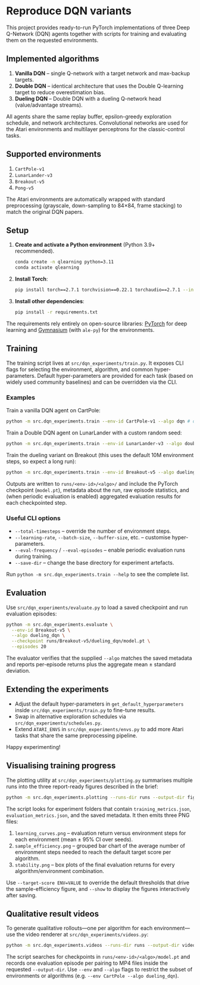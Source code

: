 # Reproduce DQN variants

This project provides ready-to-run PyTorch implementations of three Deep Q-Network (DQN) agents together with scripts for training and evaluating them on the requested environments.

## Implemented algorithms

1. **Vanilla DQN** – single Q-network with a target network and max-backup targets.
2. **Double DQN** – identical architecture that uses the Double Q-learning target to reduce overestimation bias.
3. **Dueling DQN** – Double DQN with a dueling Q-network head (value/advantage streams).

All agents share the same replay buffer, epsilon-greedy exploration schedule, and network architectures. Convolutional networks are used for the Atari environments and multilayer perceptrons for the classic-control tasks.

## Supported environments

1. `CartPole-v1`
2. `LunarLander-v3`
3. `Breakout-v5`
4. `Pong-v5`

The Atari environments are automatically wrapped with standard preprocessing (grayscale, down-sampling to 84×84, frame stacking) to match the original DQN papers.

## Setup

1. **Create and activate a Python environment** (Python 3.9+ recommended).

    ```bash
    conda create -n qlearning python=3.11
    conda activate qlearning
    ```

2. **Install Torch**:

    ```bash
    pip install torch==2.7.1 torchvision==0.22.1 torchaudio==2.7.1 --index-url https://download.pytorch.org/whl/cu118
    ```

3. **Install other dependencies**:

    ```bash
    pip install -r requirements.txt
    ```
The requirements rely entirely on open-source libraries: [PyTorch](https://pytorch.org) for deep learning and [Gymnasium](https://gymnasium.farama.org) (with `ale-py`) for the environments.

## Training

The training script lives at `src/dqn_experiments/train.py`. It exposes CLI flags for selecting the environment, algorithm, and common hyper-parameters. Default hyper-parameters are provided for each task (based on widely used community baselines) and can be overridden via the CLI.

### Examples

Train a vanilla DQN agent on CartPole:

```bash
python -m src.dqn_experiments.train --env-id CartPole-v1 --algo dqn # double_dqn / dueling_dqn
```

Train a Double DQN agent on LunarLander with a custom random seed:

```bash
python -m src.dqn_experiments.train --env-id LunarLander-v3 --algo double_dqn --seed 123
```

Train the dueling variant on Breakout (this uses the default 10M environment steps, so expect a long run):

```bash
python -m src.dqn_experiments.train --env-id Breakout-v5 --algo dueling_dqn --device cuda
```

Outputs are written to `runs/<env-id>/<algo>/` and include the PyTorch checkpoint (`model.pt`), metadata about the run, raw episode statistics, and (when periodic evaluation is enabled) aggregated evaluation results for each checkpointed step.

### Useful CLI options

* `--total-timesteps` – override the number of environment steps.
* `--learning-rate`, `--batch-size`, `--buffer-size`, etc. – customise hyper-parameters.
* `--eval-frequency` / `--eval-episodes` – enable periodic evaluation runs during training.
* `--save-dir` – change the base directory for experiment artefacts.

Run `python -m src.dqn_experiments.train --help` to see the complete list.

## Evaluation

Use `src/dqn_experiments/evaluate.py` to load a saved checkpoint and run evaluation episodes:

```bash
python -m src.dqn_experiments.evaluate \
  --env-id Breakout-v5 \
  --algo dueling_dqn \
  --checkpoint runs/Breakout-v5/dueling_dqn/model.pt \
  --episodes 20
```

The evaluator verifies that the supplied `--algo` matches the saved metadata and reports per-episode returns plus the aggregate mean ± standard deviation.

## Extending the experiments

* Adjust the default hyper-parameters in `get_default_hyperparameters` inside `src/dqn_experiments/train.py` to fine-tune results.
* Swap in alternative exploration schedules via `src/dqn_experiments/schedules.py`.
* Extend `ATARI_ENVS` in `src/dqn_experiments/envs.py` to add more Atari tasks that share the same preprocessing pipeline.

Happy experimenting!

## Visualising training progress

The plotting utility at `src/dqn_experiments/plotting.py` summarises multiple runs into the three report-ready figures described in the brief:

```bash
python -m src.dqn_experiments.plotting --runs-dir runs --output-dir figures
```

The script looks for experiment folders that contain `training_metrics.json`, `evaluation_metrics.json`, and the saved metadata. It then emits three PNG files:

1. `learning_curves.png` – evaluation return versus environment steps for each environment (mean ± 95% CI over seeds).
2. `sample_efficiency.png` – grouped bar chart of the average number of environment steps needed to reach the default target score per algorithm.
3. `stability.png` – box plots of the final evaluation returns for every algorithm/environment combination.

Use `--target-score ENV=VALUE` to override the default thresholds that drive the sample-efficiency figure, and `--show` to display the figures interactively after saving.

## Qualitative result videos

To generate qualitative rollouts—one per algorithm for each environment—use the video renderer at `src/dqn_experiments/videos.py`:

```bash
python -m src.dqn_experiments.videos --runs-dir runs --output-dir videos
```

The script searches for checkpoints in `runs/<env-id>/<algo>/model.pt` and records one evaluation episode per pairing to MP4 files inside the requested `--output-dir`. Use `--env` and `--algo` flags to restrict the subset of environments or algorithms (e.g. `--env CartPole --algo dueling_dqn`).
